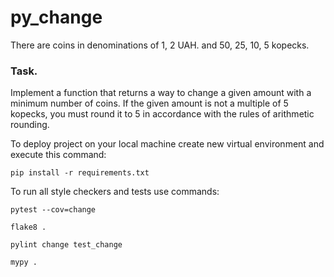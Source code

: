 # py_change

There are coins in denominations of 1, 2 UAH. and 50, 25, 10, 5 kopecks.

### Task. 
Implement a function that returns a way to change a given amount with a minimum number of coins. If the given amount is not a multiple of 5 kopecks, you must round it to 5 in accordance with the rules of arithmetic rounding.

To deploy project on your local machine create new virtual environment and execute this command:

`pip install -r requirements.txt`

To run all style checkers and tests use commands:

`pytest --cov=change`

`flake8 .`

`pylint change test_change`

`mypy .`
